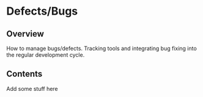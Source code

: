 # Defects/Bugs

## Overview

How to manage bugs/defects. Tracking tools and integrating bug fixing into the regular development cycle.

## Contents

Add some stuff here
